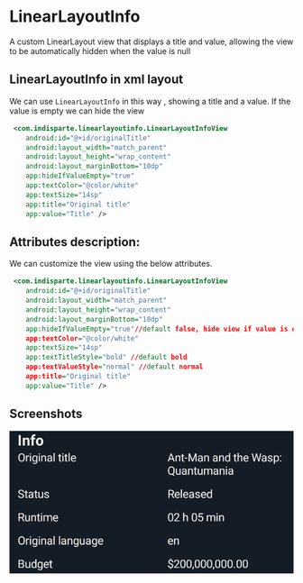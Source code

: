 # LinearLayoutInfo

A custom LinearLayout view that displays a title and value, allowing the view to be automatically hidden when the value is null

## LinearLayoutInfo in xml layout

We can use `LinearLayoutInfo` in this way , showing a title and a value. If the value is empty we can hide the view

```xml
 <com.indisparte.linearlayoutinfo.LinearLayoutInfoView
    android:id="@+id/originalTitle"
    android:layout_width="match_parent"
    android:layout_height="wrap_content"
    android:layout_marginBottom="10dp"
    app:hideIfValueEmpty="true"
    app:textColor="@color/white"
    app:textSize="14sp"
    app:title="Original title"
    app:value="Title" />
 ```    

## Attributes description:

We can customize the view using the below attributes.

```xml
 <com.indisparte.linearlayoutinfo.LinearLayoutInfoView
    android:id="@+id/originalTitle"
    android:layout_width="match_parent"
    android:layout_height="wrap_content"
    android:layout_marginBottom="10dp"
    app:hideIfValueEmpty="true"//default false, hide view if value is empty
    app:textColor="@color/white"
    app:textSize="14sp"
    app:textTitleStyle="bold" //default bold
    app:textValueStyle="normal" //default normal
    app:title="Original title"
    app:value="Title" />
```  

## Screenshots

![screenshot](screenshot/image.png)
